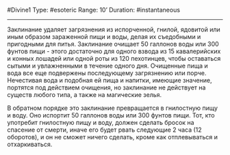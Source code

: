 #Divine1
Type: #esoteric
Range: 10’
Duration: #instantaneous

---
Заклинание удаляет загрязнения из испорченной, гнилой, ядовитой или иным образом зараженной пищи и воды, делая их съедобными и пригодными для питья. Заклинание очищает 50 галлонов воды или 300 фунтов пищи - этого достаточно для одного взвода из 15 кавалерийских и конных лошадей или одной роты из 120 пехотинцев, чтобы оставаться сытыми и увлажненными в течение одного дня. Очищенные пища и вода все еще подвержены последующему загрязнению или порче. Нечестивая вода и подобная ей пища и напитки, имеющие значение, портятся под действием очищения, но заклинание не действует на существ любого типа, а также на магические зелья.

В обратном порядке это заклинание превращается в гнилостную пищу и воду. Оно испортит 50 галлонов воды или 300 фунтов пищи. Тот, кто употребит гнилостную пищу и воду, должен сделать бросок на спасение от смерти, иначе его будет рвать следующие 2 часа (12 оборотов), и он не сможет ничего сделать, кроме как отплевываться и отхаркиваться.